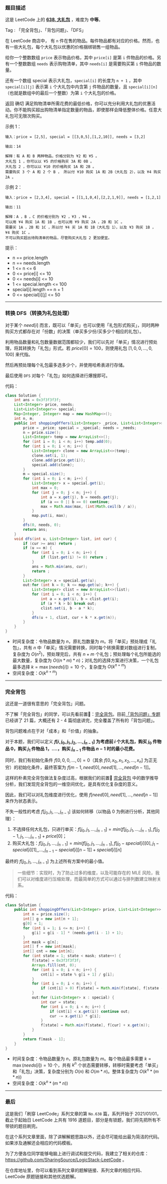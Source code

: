 ### 题目描述

这是 LeetCode 上的 **[638. 大礼包](https://leetcode-cn.com/problems/shopping-offers/solution/gong-shui-san-xie-yi-ti-shuang-jie-zhuan-qgk1/)** ，难度为 **中等**。

Tag : 「完全背包」、「背包问题」、「DFS」



在 LeetCode 商店中， 有 `n` 件在售的物品。每件物品都有对应的价格。然而，也有一些大礼包，每个大礼包以优惠的价格捆绑销售一组物品。

给你一个整数数组 `price` 表示物品价格，其中 `price[i]` 是第 `i` 件物品的价格。另有一个整数数组 `needs` 表示购物清单，其中 `needs[i]` 是需要购买第 `i` 件物品的数量。

还有一个数组 special 表示大礼包，`special[i]` 的长度为 `n + 1` ，其中 `special[i][j]` 表示第 `i` 个大礼包中内含第 `j` 件物品的数量，且 `special[i][n]` （也就是数组中的最后一个整数）为第 `i` 个大礼包的价格。

返回 确切 满足购物清单所需花费的最低价格，你可以充分利用大礼包的优惠活动。你不能购买超出购物清单指定数量的物品，即使那样会降低整体价格。任意大礼包可无限次购买。

示例 1：
```
输入：price = [2,5], special = [[3,0,5],[1,2,10]], needs = [3,2]

输出：14

解释：有 A 和 B 两种物品，价格分别为 ¥2 和 ¥5 。 
大礼包 1 ，你可以以 ¥5 的价格购买 3A 和 0B 。 
大礼包 2 ，你可以以 ¥10 的价格购买 1A 和 2B 。 
需要购买 3 个 A 和 2 个 B ， 所以付 ¥10 购买 1A 和 2B（大礼包 2），以及 ¥4 购买 2A 。
```
示例 2：
```
输入：price = [2,3,4], special = [[1,1,0,4],[2,2,1,9]], needs = [1,2,1]

输出：11

解释：A ，B ，C 的价格分别为 ¥2 ，¥3 ，¥4 。
可以用 ¥4 购买 1A 和 1B ，也可以用 ¥9 购买 2A ，2B 和 1C 。 
需要买 1A ，2B 和 1C ，所以付 ¥4 买 1A 和 1B（大礼包 1），以及 ¥3 购买 1B ， ¥4 购买 1C 。 
不可以购买超出待购清单的物品，尽管购买大礼包 2 更加便宜。
```

提示：
* n == price.length
* n == needs.length
* 1 <= n <= 6
* 0 <= price[i] <= 10
* 0 <= needs[i] <= 10
* 1 <= special.length <= 100
* special[i].length == n + 1
* 0 <= special[i][j] <= 50

---

### 转换 DFS（转换为礼包处理）

对于某个 $need[i]$ 而言，既可以「单买」也可以使用「礼包形式购买」，同时两种购买方式都存在对「份数」的决策（单买多少份/买多少个相应的礼包）。

利用物品数量和礼包数量数据范围都较少，我们可以先对「单买」情况进行预处理，将其转换为「礼包」形式。若 $price[0] = 100$，则使用礼包 $[1, 0, 0, ...,0, 100]$ 来代指。

然后再预处理每个礼包最多选多少个，并使用哈希表进行存储。

最后使用 `DFS` 对每个「礼包」如何选择进行爆搜即可。

代码：
```java
class Solution {
    int ans = 0x3f3f3f3f;
    List<Integer> price, needs;
    List<List<Integer>> special;
    Map<Integer, Integer> map = new HashMap<>();
    int n, m;
    public int shoppingOffers(List<Integer> _price, List<List<Integer>> _special, List<Integer> _needs) {
        price = _price; special = _special; needs = _needs;
        n = price.size();
        List<Integer> temp = new ArrayList<>();
        for (int i = 0; i < n; i++) temp.add(0);
        for (int i = 0; i < n; i++) {
            List<Integer> clone = new ArrayList<>(temp);
            clone.set(i, 1);
            clone.add(price.get(i));
            special.add(clone);
        }
        m = special.size();
        for (int i = 0; i < m; i++) {
            List<Integer> x = special.get(i);
            int max = 0;
            for (int j = 0; j < n; j++) {
                int a = x.get(j), b = needs.get(j);
                if (a == 0 || b == 0) continue;
                max = Math.max(max, (int)Math.ceil(b / a));
            }
            map.put(i, max);
        }
        dfs(0, needs, 0);
        return ans;
    }
    void dfs(int u, List<Integer> list, int cur) {
        if (cur >= ans) return ;
        if (u == m) {
            for (int i = 0; i < n; i++) {
                if (list.get(i) != 0) return ;
            }
            ans = Math.min(ans, cur);
            return ;
        }
        List<Integer> x = special.get(u);
        out:for (int k = 0; k <= map.get(u); k++) {
            List<Integer> clist = new ArrayList<>(list);
            for (int i = 0; i < n; i++) {
                int a = x.get(i), b = clist.get(i);
                if (a * k > b) break out;
                clist.set(i, b - a * k);
            }
            dfs(u + 1, clist, cur + k * x.get(n));
        }
    }
}
```
* 时间复杂度：令物品数量为 $n$，原礼包数量为 $m$。将「单买」预处理成「礼包」，共有 $n$ 中「单买」情况需要转换，同时每个转换需要对数组进行复制，复杂度为 $O(n^2)$，预处理完后，共有 $n + m$ 个礼包；预处理每个礼包所能选的最大数量，复杂度为 $O((n * m) * n)$；对礼包的选择方案进行决策，一个礼包最多选择 $k = \max(needs[i]) = 10$ 个，复杂度为 $O(k ^ {n + m})$
* 空间复杂度：$O(k ^ {n + m})$

---

### 完全背包

这还是一道很有意思的「完全背包」问题。

不了解「完全背包」的同学，可以先看前置🧀：[完全背包](https://mp.weixin.qq.com/s?__biz=MzU4NDE3MTEyMA==&mid=2247486107&idx=1&sn=e5fa523008fc5588737b7ed801caf4c3&chksm=fd9ca184caeb28926959c0987208a3932ed9c965267ed366b5b82a6fc16d42f1ff40c29db5f1&scene=178&cur_album_id=1751702161341628417#rd)。目前[「背包问题」专题](https://mp.weixin.qq.com/mp/appmsgalbum?__biz=MzU4NDE3MTEyMA==&action=getalbum&album_id=1751702161341628417&scene=173&from_msgid=2247486107&from_itemidx=1&count=3&nolastread=1#wechat_redirect) 已经讲了 $21$ 篇，大概还有 $2$ - $4$ 篇彻底讲完，完全覆盖了所有的「背包问题」。

背包问题难点在于对「成本」和「价值」的抽象。

对于本题，我们可以定义 **$f[i, j_0, j_1, j_2, ... , j_{n - 1}]$ 为考虑前 $i$ 个大礼包，购买 $j_0$ 件物品 $0$，购买 $j_1$ 件物品 $1$，....，购买 $j_{n - 1}$ 件物品 $n - 1$ 时的最小花费。**

同时，我们有初始化条件 $f[0, 0, 0, ... , 0] = 0$（其余 $f[0, x_0, x_1, x_2, ..., x_n]$ 为正无穷）的初始化条件，最终答案为 $f[m - 1, need[0], need[1], ..., need[n - 1]]$。

这样的朴素完全背包做法复杂度过高，根据我们的前置🧀 [完全背包](https://mp.weixin.qq.com/s?__biz=MzU4NDE3MTEyMA==&mid=2247486107&idx=1&sn=e5fa523008fc5588737b7ed801caf4c3&chksm=fd9ca184caeb28926959c0987208a3932ed9c965267ed366b5b82a6fc16d42f1ff40c29db5f1&scene=178&cur_album_id=1751702161341628417#rd) 中的数学推导分析，我们发现完全背包的一维空间优化，是具有优化复杂度的意义。

因此，我们可以对礼包维度进行优化，使用 $f[need[0], need[1], ... , need[n - 1]]$ 来作为状态表示。

不失一般性的考虑 $f[j_0, j_1, ... , j_{n - 1}]$ 该如何转移（以物品 $0$ 为例进行分析，其他同理）：

1. 不选择任何大礼包，只进行单买：$f[j_0, j_1, ... , j_{n - 1}] = min(f[j_0, j_1, ... , j_{n - 1}], f[j_0 - 1, j_1, ..., j_{n - 1}] + price[0]$；
2. 购买大礼包：$f[j_0, j_1, ... , j_{n - 1}] = min(f[j_0, j_1, ... , j_{n - 1}], f[j_0 - special[i][0], j_1 - special[i][1],, ..., j_{n - 1} - special[i][n - 1]] + special[i][n]$

最终的 $f[j_0, j_1, ... , j_{n - 1}]$ 为上述所有方案中的最小值。

>一些细节：实现时，为了防止过多的维度，以及可能存在的 MLE 风险，我们可以对维度进行压缩处理，而最简单的方式可以通过与排列数建立映射关系。

代码：
```java
class Solution {
    public int shoppingOffers(List<Integer> price, List<List<Integer>> special, List<Integer> needs) {
        int n = price.size();
        int[] g = new int[n + 1];
        g[0] = 1;
        for (int i = 1; i <= n; i++) {
            g[i] = g[i - 1] * (needs.get(i - 1) + 1);
        }
        int mask = g[n];
        int[] f = new int[mask];
        int[] cnt = new int[n];
        for (int state = 1; state < mask; state++) {
            f[state] = 0x3f3f3f3f;
            Arrays.fill(cnt, 0);
            for (int i = 0; i < n; i++) {
                cnt[i] = state % g[i + 1] / g[i];
            }
            for (int i = 0; i < n; i++) {
                if (cnt[i] > 0) f[state] = Math.min(f[state], f[state - g[i]] + price.get(i));
            }
            out:for (List<Integer> x : special) {
                int cur = state;
                for (int i = 0; i < n; i++) {
                    if (cnt[i] < x.get(i)) continue out;
                    cur -= x.get(i) * g[i];
                }
                f[state] = Math.min(f[state], f[cur] + x.get(n));
            }
        }
        return f[mask - 1];
    }
}
```
* 时间复杂度：令物品数量为 $n$，原礼包数量为 $m$。每个物品最多需要 $k = \max(needs[i]) = 10$ 个，共有 $k^n$ 个状态需要转移，转移时需要考虑「单买」和「礼包」决策，复杂度分别为 $O(n)$ 和 $O(m * n)$。整体复杂度为 $O(k^n * (m * n))$
* 空间复杂度：$O(k^n * (m * n))$

---

### 最后

这是我们「刷穿 LeetCode」系列文章的第 `No.638` 篇，系列开始于 2021/01/01，截止于起始日 LeetCode 上共有 1916 道题目，部分是有锁题，我们将先把所有不带锁的题目刷完。

在这个系列文章里面，除了讲解解题思路以外，还会尽可能给出最为简洁的代码。如果涉及通解还会相应的代码模板。

为了方便各位同学能够电脑上进行调试和提交代码，我建立了相关的仓库：https://github.com/SharingSource/LogicStack-LeetCode 。

在仓库地址里，你可以看到系列文章的题解链接、系列文章的相应代码、LeetCode 原题链接和其他优选题解。

